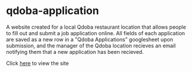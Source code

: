# qdoba-application

A website created for a local Qdoba restaurant location that allows people to fill out and submit a job application online. All fields of each application are saved as a new row in a "Qdoba Applications" googlesheet upon submission, and the manager of the Qdoba location recieves an email notifying them that a new application has been recieved. 

Click [here](https://qdoba-application.netlify.app) to view the site

